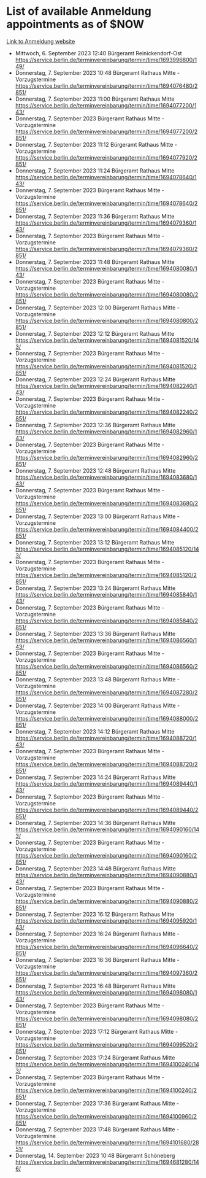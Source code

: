 # List of available Anmeldung appointments as of $NOW
[Link to Anmeldung website](https://service.berlin.de/terminvereinbarung/termin/tag.php?termin=1&anliegen[]=120686&dienstleisterlist=122210,122217,327316,122219,327312,122227,327314,122231,327346,122243,327348,122254,122252,329742,122260,329745,122262,329748,122271,327278,122273,327274,122277,327276,330436,122280,327294,122282,327290,122284,327292,122291,327270,122285,327266,122286,327264,122296,327268,150230,329760,122297,327286,122294,327284,122312,329763,122314,329775,122304,327330,122311,327334,122309,327332,317869,122281,327352,122279,329772,122283,122276,327324,122274,327326,122267,329766,122246,327318,122251,327320,122257,327322,122208,327298,122226,327300&herkunft=http%3A%2F%2Fservice.berlin.de%2Fdienstleistung%2F120686%2F)
- Mittwoch, 6. September 2023 12:40 Bürgeramt Reinickendorf-Ost https://service.berlin.de/terminvereinbarung/termin/time/1693996800/149/
- Donnerstag, 7. September 2023 10:48 Bürgeramt Rathaus Mitte - Vorzugstermine https://service.berlin.de/terminvereinbarung/termin/time/1694076480/2851/
- Donnerstag, 7. September 2023 11:00 Bürgeramt Rathaus Mitte https://service.berlin.de/terminvereinbarung/termin/time/1694077200/143/
- Donnerstag, 7. September 2023  Bürgeramt Rathaus Mitte - Vorzugstermine https://service.berlin.de/terminvereinbarung/termin/time/1694077200/2851/
- Donnerstag, 7. September 2023 11:12 Bürgeramt Rathaus Mitte - Vorzugstermine https://service.berlin.de/terminvereinbarung/termin/time/1694077920/2851/
- Donnerstag, 7. September 2023 11:24 Bürgeramt Rathaus Mitte https://service.berlin.de/terminvereinbarung/termin/time/1694078640/143/
- Donnerstag, 7. September 2023  Bürgeramt Rathaus Mitte - Vorzugstermine https://service.berlin.de/terminvereinbarung/termin/time/1694078640/2851/
- Donnerstag, 7. September 2023 11:36 Bürgeramt Rathaus Mitte https://service.berlin.de/terminvereinbarung/termin/time/1694079360/143/
- Donnerstag, 7. September 2023  Bürgeramt Rathaus Mitte - Vorzugstermine https://service.berlin.de/terminvereinbarung/termin/time/1694079360/2851/
- Donnerstag, 7. September 2023 11:48 Bürgeramt Rathaus Mitte https://service.berlin.de/terminvereinbarung/termin/time/1694080080/143/
- Donnerstag, 7. September 2023  Bürgeramt Rathaus Mitte - Vorzugstermine https://service.berlin.de/terminvereinbarung/termin/time/1694080080/2851/
- Donnerstag, 7. September 2023 12:00 Bürgeramt Rathaus Mitte - Vorzugstermine https://service.berlin.de/terminvereinbarung/termin/time/1694080800/2851/
- Donnerstag, 7. September 2023 12:12 Bürgeramt Rathaus Mitte https://service.berlin.de/terminvereinbarung/termin/time/1694081520/143/
- Donnerstag, 7. September 2023  Bürgeramt Rathaus Mitte - Vorzugstermine https://service.berlin.de/terminvereinbarung/termin/time/1694081520/2851/
- Donnerstag, 7. September 2023 12:24 Bürgeramt Rathaus Mitte https://service.berlin.de/terminvereinbarung/termin/time/1694082240/143/
- Donnerstag, 7. September 2023  Bürgeramt Rathaus Mitte - Vorzugstermine https://service.berlin.de/terminvereinbarung/termin/time/1694082240/2851/
- Donnerstag, 7. September 2023 12:36 Bürgeramt Rathaus Mitte https://service.berlin.de/terminvereinbarung/termin/time/1694082960/143/
- Donnerstag, 7. September 2023  Bürgeramt Rathaus Mitte - Vorzugstermine https://service.berlin.de/terminvereinbarung/termin/time/1694082960/2851/
- Donnerstag, 7. September 2023 12:48 Bürgeramt Rathaus Mitte https://service.berlin.de/terminvereinbarung/termin/time/1694083680/143/
- Donnerstag, 7. September 2023  Bürgeramt Rathaus Mitte - Vorzugstermine https://service.berlin.de/terminvereinbarung/termin/time/1694083680/2851/
- Donnerstag, 7. September 2023 13:00 Bürgeramt Rathaus Mitte - Vorzugstermine https://service.berlin.de/terminvereinbarung/termin/time/1694084400/2851/
- Donnerstag, 7. September 2023 13:12 Bürgeramt Rathaus Mitte https://service.berlin.de/terminvereinbarung/termin/time/1694085120/143/
- Donnerstag, 7. September 2023  Bürgeramt Rathaus Mitte - Vorzugstermine https://service.berlin.de/terminvereinbarung/termin/time/1694085120/2851/
- Donnerstag, 7. September 2023 13:24 Bürgeramt Rathaus Mitte https://service.berlin.de/terminvereinbarung/termin/time/1694085840/143/
- Donnerstag, 7. September 2023  Bürgeramt Rathaus Mitte - Vorzugstermine https://service.berlin.de/terminvereinbarung/termin/time/1694085840/2851/
- Donnerstag, 7. September 2023 13:36 Bürgeramt Rathaus Mitte https://service.berlin.de/terminvereinbarung/termin/time/1694086560/143/
- Donnerstag, 7. September 2023  Bürgeramt Rathaus Mitte - Vorzugstermine https://service.berlin.de/terminvereinbarung/termin/time/1694086560/2851/
- Donnerstag, 7. September 2023 13:48 Bürgeramt Rathaus Mitte - Vorzugstermine https://service.berlin.de/terminvereinbarung/termin/time/1694087280/2851/
- Donnerstag, 7. September 2023 14:00 Bürgeramt Rathaus Mitte - Vorzugstermine https://service.berlin.de/terminvereinbarung/termin/time/1694088000/2851/
- Donnerstag, 7. September 2023 14:12 Bürgeramt Rathaus Mitte https://service.berlin.de/terminvereinbarung/termin/time/1694088720/143/
- Donnerstag, 7. September 2023  Bürgeramt Rathaus Mitte - Vorzugstermine https://service.berlin.de/terminvereinbarung/termin/time/1694088720/2851/
- Donnerstag, 7. September 2023 14:24 Bürgeramt Rathaus Mitte https://service.berlin.de/terminvereinbarung/termin/time/1694089440/143/
- Donnerstag, 7. September 2023  Bürgeramt Rathaus Mitte - Vorzugstermine https://service.berlin.de/terminvereinbarung/termin/time/1694089440/2851/
- Donnerstag, 7. September 2023 14:36 Bürgeramt Rathaus Mitte https://service.berlin.de/terminvereinbarung/termin/time/1694090160/143/
- Donnerstag, 7. September 2023  Bürgeramt Rathaus Mitte - Vorzugstermine https://service.berlin.de/terminvereinbarung/termin/time/1694090160/2851/
- Donnerstag, 7. September 2023 14:48 Bürgeramt Rathaus Mitte https://service.berlin.de/terminvereinbarung/termin/time/1694090880/143/
- Donnerstag, 7. September 2023  Bürgeramt Rathaus Mitte - Vorzugstermine https://service.berlin.de/terminvereinbarung/termin/time/1694090880/2851/
- Donnerstag, 7. September 2023 16:12 Bürgeramt Rathaus Mitte https://service.berlin.de/terminvereinbarung/termin/time/1694095920/143/
- Donnerstag, 7. September 2023 16:24 Bürgeramt Rathaus Mitte - Vorzugstermine https://service.berlin.de/terminvereinbarung/termin/time/1694096640/2851/
- Donnerstag, 7. September 2023 16:36 Bürgeramt Rathaus Mitte - Vorzugstermine https://service.berlin.de/terminvereinbarung/termin/time/1694097360/2851/
- Donnerstag, 7. September 2023 16:48 Bürgeramt Rathaus Mitte https://service.berlin.de/terminvereinbarung/termin/time/1694098080/143/
- Donnerstag, 7. September 2023  Bürgeramt Rathaus Mitte - Vorzugstermine https://service.berlin.de/terminvereinbarung/termin/time/1694098080/2851/
- Donnerstag, 7. September 2023 17:12 Bürgeramt Rathaus Mitte - Vorzugstermine https://service.berlin.de/terminvereinbarung/termin/time/1694099520/2851/
- Donnerstag, 7. September 2023 17:24 Bürgeramt Rathaus Mitte https://service.berlin.de/terminvereinbarung/termin/time/1694100240/143/
- Donnerstag, 7. September 2023  Bürgeramt Rathaus Mitte - Vorzugstermine https://service.berlin.de/terminvereinbarung/termin/time/1694100240/2851/
- Donnerstag, 7. September 2023 17:36 Bürgeramt Rathaus Mitte - Vorzugstermine https://service.berlin.de/terminvereinbarung/termin/time/1694100960/2851/
- Donnerstag, 7. September 2023 17:48 Bürgeramt Rathaus Mitte - Vorzugstermine https://service.berlin.de/terminvereinbarung/termin/time/1694101680/2851/
- Donnerstag, 14. September 2023 10:48 Bürgeramt Schöneberg https://service.berlin.de/terminvereinbarung/termin/time/1694681280/146/
